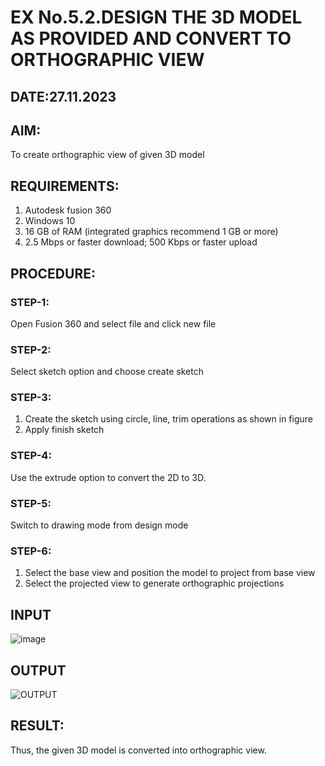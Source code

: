 # EX No.5.2.DESIGN THE 3D MODEL AS PROVIDED AND CONVERT TO ORTHOGRAPHIC VIEW
## DATE:27.11.2023

## AIM: 
To create orthographic view of given 3D model

## REQUIREMENTS: 
1. Autodesk fusion 360
2. Windows 10
3. 16 GB of RAM (integrated graphics recommend 1 GB or more)
4. 2.5 Mbps or faster download; 500 Kbps or faster upload 

## PROCEDURE:

### STEP-1:
Open Fusion 360 and select file and click new file

### STEP-2:
Select sketch option and choose create sketch

### STEP-3: 
1. Create the sketch using circle, line, trim operations as shown in figure
2. Apply finish sketch 

### STEP-4:
 Use the extrude option to convert the 2D to 3D.

### STEP-5:
Switch to drawing mode from design mode 
          
### STEP-6:
1. Select the base view and position the model to project from base view 
2. Select the projected view to generate orthographic projections

## INPUT
![image](https://user-images.githubusercontent.com/113594316/199412055-fa1f658d-65f4-42c2-9c3c-78c93512e905.png)

## OUTPUT
![OUTPUT](https://github.com/EzhilsreeJ/EX-No.5.2.DESIGN-THE-3D-MODEL-AS-PROVIDED-AND-CONVERT-TO-ORTHOGRAPHIC-VIEW/assets/144870412/2a458b00-7344-473d-867b-cb6f50e869e5)


## RESULT:
Thus, the given 3D model is converted into orthographic view.

